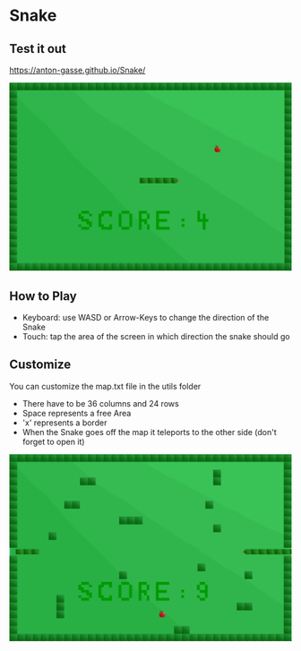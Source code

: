 # Snake

## Test it out
https://anton-gasse.github.io/Snake/

![standard map](https://github.com/Anton-Gasse/Snake/blob/main/utils/readme_snake.png?raw=true)

## How to Play
* Keyboard: use WASD or Arrow-Keys to change the direction of the Snake
* Touch: tap the area of the screen in which direction the snake should go

## Customize
You can customize the map.txt file in the utils folder
* There have to be 36 columns and 24 rows
* Space represents a free Area
* 'x' represents a border
* When the Snake goes off the map it teleports to the other side (don't forget to open it)

![custom map](https://github.com/Anton-Gasse/Snake/blob/main/utils/readme_snake_custom.png?raw=true)
